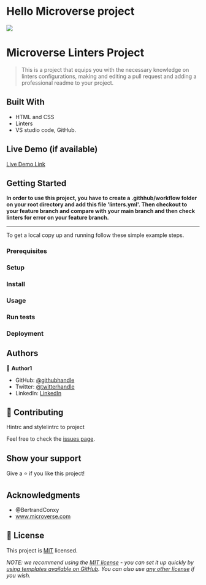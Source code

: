 # Hello Microverse project

![](https://img.shields.io/badge/Microverse-blueviolet)

# Microverse Linters Project

> This is a project that equips you with the necessary knowledge on linters configurations, making and editing a pull request and adding a professional readme to your project.

## Built With

- HTML and CSS
- Linters
- VS studio code, GitHub.

## Live Demo (if available)

[Live Demo Link](https://livedemo.com)

## Getting Started

**In order to use this project, you have to create a .githhub/workflow folder on your root directory and add this file 'linters.yml'. Then checkout to your feature branch and compare with your main branch and then check linters for error on your feature branch.**

---

To get a local copy up and running follow these simple example steps.

### Prerequisites

### Setup

### Install

### Usage

### Run tests

### Deployment

## Authors

👤 **Author1**

- GitHub: [@githubhandle](https://github.com/DiamondNath07)
- Twitter: [@twitterhandle](https://twitter.com/@diamondNath07)
- LinkedIn: [LinkedIn](https://linkedin.com/in/diamond-nathaniel-6b664b245)

## 🤝 Contributing

Hintrc and stylelintrc to project

Feel free to check the [issues page](../../issues/).

## Show your support

Give a ⭐️ if you like this project!

## Acknowledgments

- @BertrandConxy
- www.microverse.com

## 📝 License

This project is [MIT](./LICENSE) licensed.

_NOTE: we recommend using the [MIT license](https://choosealicense.com/licenses/mit/) - you can set it up quickly by [using templates available on GitHub](https://docs.github.com/en/communities/setting-up-your-project-for-healthy-contributions/adding-a-license-to-a-repository). You can also use [any other license](https://choosealicense.com/licenses/) if you wish._
